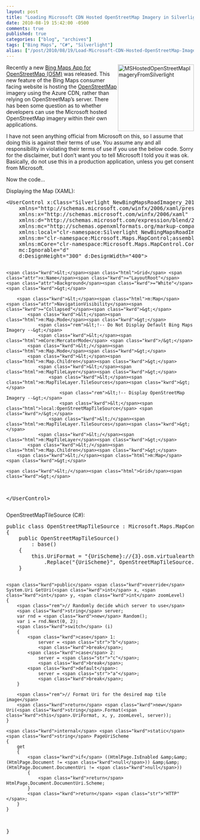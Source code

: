 ```yaml
---
layout: post
title: "Loading Microsoft CDN Hosted OpenStreetMap Imagery in Silverlight Bing Maps Control"
date: 2010-08-19 15:42:00 -0500
comments: true
published: true
categories: ["blog", "archives"]
tags: ["Bing Maps", "C#", "Silverlight"]
alias: ["/post/2010/08/19/Load-Microsoft-CDN-Hosted-OpenStreetMap-Imagery-In-Silverlight-Map-Control", "/post/2010/08/19/load-microsoft-cdn-hosted-openstreetmap-imagery-in-silverlight-map-control"]
---
```

<!-- more -->
<p><a href="/images/postsMSHostedOpenStreetMapImageryFromSilverlight.png"><img style="border-right-width: 0px; display: inline; border-top-width: 0px; border-bottom-width: 0px; margin-left: 0px; border-left-width: 0px; margin-right: 0px" title="MSHostedOpenStreetMapImageryFromSilverlight" src="/images/postsMSHostedOpenStreetMapImageryFromSilverlight_thumb.png" border="0" alt="MSHostedOpenStreetMapImageryFromSilverlight" width="204" height="179" align="right" /></a> Recently a new <a href="http://www.bing.com/toolbox/blogs/maps/archive/2010/08/02/bing-maps-adds-open-street-maps-layer.aspx">Bing Maps App for OpenStreetMap (OSM)</a> was released. This new feature of the Bing Maps consumer facing website is hosting the <a href="http://openstreetmap.org">OpenStreetMap</a> imagery using the Azure CDN, rather than relying on OpenStreetMap&rsquo;s server. There has been some question as to whether developers can use the Microsoft hosted OpenStreetMap imagery within their own applications.</p>
<p>I have not seen anything official from Microsoft on this, so I assume that doing this is against their terms of use. You assume any and all responsibility in violating their terms of use if you use the below code. Sorry for the disclaimer, but I don&rsquo;t want you to tell Microsoft I told you it was ok. Basically, do not use this in a production application, unless you get consent from Microsoft.</p>
<p>Now the code&hellip;</p>
<p>Displaying the Map (XAML):</p>
<pre class="csharpcode"><span class="kwrd">&lt;</span><span class="html">UserControl</span> <span class="attr">x:Class</span><span class="kwrd">="Silverlight_NewBingMapsRoadImagery_2010.MainPage"</span>
    <span class="attr">xmlns</span><span class="kwrd">="http://schemas.microsoft.com/winfx/2006/xaml/presentation"</span>
    <span class="attr">xmlns:x</span><span class="kwrd">="http://schemas.microsoft.com/winfx/2006/xaml"</span>
    <span class="attr">xmlns:d</span><span class="kwrd">="http://schemas.microsoft.com/expression/blend/2008"</span>
    <span class="attr">xmlns:mc</span><span class="kwrd">="http://schemas.openxmlformats.org/markup-compatibility/2006"</span>
    <span class="attr">xmlns:local</span><span class="kwrd">="clr-namespace:Silverlight_NewBingMapsRoadImagery_2010"</span>
    <span class="attr">xmlns:m</span><span class="kwrd">="clr-namespace:Microsoft.Maps.MapControl;assembly=Microsoft.Maps.MapControl"</span>
    <span class="attr">xmlns:mCore</span><span class="kwrd">="clr-namespace:Microsoft.Maps.MapControl.Core;assembly=Microsoft.Maps.MapControl"</span>
    <span class="attr">mc:Ignorable</span><span class="kwrd">="d"</span>
    <span class="attr">d:DesignHeight</span><span class="kwrd">="300"</span> <span class="attr">d:DesignWidth</span><span class="kwrd">="400"</span><span class="kwrd">&gt;</span>

    <span class="kwrd">&lt;</span><span class="html">Grid</span> <span class="attr">x:Name</span><span class="kwrd">="LayoutRoot"</span> <span class="attr">Background</span><span class="kwrd">="White"</span><span class="kwrd">&gt;</span>

        <span class="kwrd">&lt;</span><span class="html">m:Map</span> <span class="attr">NavigationVisibility</span><span class="kwrd">="Collapsed"</span><span class="kwrd">&gt;</span>
            <span class="kwrd">&lt;</span><span class="html">m:Map.Mode</span><span class="kwrd">&gt;</span>
                <span class="rem">&lt;!-- Do Not Display Default Bing Maps Imagery --&gt;</span>
                <span class="kwrd">&lt;</span><span class="html">mCore:MercatorMode</span> <span class="kwrd">/&gt;</span>
            <span class="kwrd">&lt;/</span><span class="html">m:Map.Mode</span><span class="kwrd">&gt;</span>
            <span class="kwrd">&lt;</span><span class="html">m:Map.Children</span><span class="kwrd">&gt;</span>
                <span class="kwrd">&lt;</span><span class="html">m:MapTileLayer</span><span class="kwrd">&gt;</span>
                    <span class="kwrd">&lt;</span><span class="html">m:MapTileLayer.TileSources</span><span class="kwrd">&gt;</span>
                        <span class="rem">&lt;!-- Display OpenStreetMap Imagery --&gt;</span>
                        <span class="kwrd">&lt;</span><span class="html">local:OpenStreetMapTileSource</span> <span class="kwrd">/&gt;</span>
                    <span class="kwrd">&lt;/</span><span class="html">m:MapTileLayer.TileSources</span><span class="kwrd">&gt;</span>
                <span class="kwrd">&lt;/</span><span class="html">m:MapTileLayer</span><span class="kwrd">&gt;</span>
            <span class="kwrd">&lt;/</span><span class="html">m:Map.Children</span><span class="kwrd">&gt;</span>
        <span class="kwrd">&lt;/</span><span class="html">m:Map</span><span class="kwrd">&gt;</span>
        
    <span class="kwrd">&lt;/</span><span class="html">Grid</span><span class="kwrd">&gt;</span>
<span class="kwrd">&lt;/</span><span class="html">UserControl</span><span class="kwrd">&gt;</span></pre>
<p><!-- .csharpcode, .csharpcode pre { 	font-size: small; 	color: black; 	font-family: consolas, "Courier New", courier, monospace; 	background-color: #ffffff; 	/*white-space: pre;*/ } .csharpcode pre { margin: 0em; } .csharpcode .rem { color: #008000; } .csharpcode .kwrd { color: #0000ff; } .csharpcode .str { color: #006080; } .csharpcode .op { color: #0000c0; } .csharpcode .preproc { color: #cc6633; } .csharpcode .asp { background-color: #ffff00; } .csharpcode .html { color: #800000; } .csharpcode .attr { color: #ff0000; } .csharpcode .alt  { 	background-color: #f4f4f4; 	width: 100%; 	margin: 0em; } .csharpcode .lnum { color: #606060; } --></p>
<p>OpenStreetMapTileSource (C#):</p>
<pre class="csharpcode"><span class="kwrd">public</span> <span class="kwrd">class</span> OpenStreetMapTileSource : Microsoft.Maps.MapControl.TileSource
{
    <span class="kwrd">public</span> OpenStreetMapTileSource()
        : <span class="kwrd">base</span>()
    {
        <span class="kwrd">this</span>.UriFormat = <span class="str">"{UriScheme}://{3}.osm.virtualearth.net/{2}/{0}/{1}.png"</span>
            .Replace(<span class="str">"{UriScheme}"</span>, OpenStreetMapTileSource.PageUriScheme); <span class="rem">// &lt;-- set "http" or "https" appropriately</span>
    }

    <span class="kwrd">public</span> <span class="kwrd">override</span> System.Uri GetUri(<span class="kwrd">int</span> x, <span class="kwrd">int</span> y, <span class="kwrd">int</span> zoomLevel)
    {
        <span class="rem">// Randomly decide which server to use</span>
        <span class="kwrd">string</span> server;
        var rnd = <span class="kwrd">new</span> Random();
        var i = rnd.Next(0, 2);
        <span class="kwrd">switch</span> (i)
        {
            <span class="kwrd">case</span> 1:
                server = <span class="str">"b"</span>;
                <span class="kwrd">break</span>;
            <span class="kwrd">case</span> 2:
                server = <span class="str">"c"</span>;
                <span class="kwrd">break</span>;
            <span class="kwrd">default</span>:
                server = <span class="str">"a"</span>;
                <span class="kwrd">break</span>;
        }

        <span class="rem">// Format Uri for the desired map tile image</span>
        <span class="kwrd">return</span> <span class="kwrd">new</span> Uri(<span class="kwrd">string</span>.Format(<span class="kwrd">this</span>.UriFormat, x, y, zoomLevel, server));
    }

    <span class="kwrd">internal</span> <span class="kwrd">static</span> <span class="kwrd">string</span> PageUriScheme
    {
        get
        {
            <span class="kwrd">if</span> ((HtmlPage.IsEnabled &amp;&amp; (HtmlPage.Document != <span class="kwrd">null</span>)) &amp;&amp; (HtmlPage.Document.DocumentUri != <span class="kwrd">null</span>))
            {
                <span class="kwrd">return</span> HtmlPage.Document.DocumentUri.Scheme;
            }
            <span class="kwrd">return</span> <span class="str">"HTTP"</span>;
        }
    }
}</pre>
